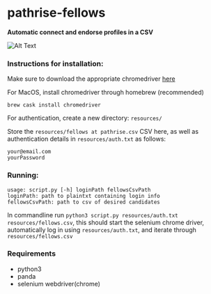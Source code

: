 # pathrise-fellows
**Automatic connect and endorse profiles in a CSV**

![Alt Text](https://github.com/jzisheng/pathrise-fellows/blob/testing/demo.gif)

### Instructions for installation: 

Make sure to download the appropriate chromedriver [here](https://chromedriver.chromium.org/downloads)

For MacOS, install chromedriver through homebrew (recommended) 

`brew cask install chromedriver`

For authentication, create a new directory:
`resources/`

Store the `resources/fellows at pathrise.csv` CSV here, as well as authentication details in `resources/auth.txt` as follows:

```
your@email.com
yourPassword
```

### Running:
```
usage: script.py [-h] loginPath fellowsCsvPath
loginPath: path to plaintxt containing login info
fellowsCsvPath: path to csv of desired candidates
```

In commandline run `python3 script.py resources/auth.txt resources/fellows.csv`, this should start the selenium chrome driver, automatically log in using `resources/auth.txt`, and iterate through `resources/fellows.csv`


### Requirements
 * python3
 * panda
 * selenium webdriver(chrome)
